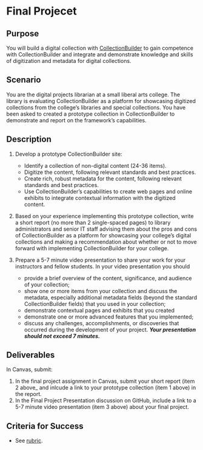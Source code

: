 [cb]: https://collectionbuilder.github.io "CollectionBuilder"
# Final Projecet

## Purpose
You will build a digital collection with [CollectionBuilder][cb] to gain competence with CollectionBuilder and integrate and demonstrate knowledge and skills of digitization and metadata for digital collections.

## Scenario
You are the digital projects librarian at a small liberal arts college. The library is evaluating CollectionBuilder as a platform for showcasing digitized collections from the college’s libraries and special collections. You have been asked to created a prototype collection in CollectionBuilder to demonstrate and report on the framework’s capabilities.

## Description

1. Develop a prototype CollectionBuilder site:
	- Identify a collection of non-digital content (24-36 items).
	- Digitize the content, following relevant standards and best practices.
	- Create rich, robust metadata for the content, following relevant standards and best practices.
	- Use CollectionBuilder’s capabilities to create web pages and online exhibits to integrate contextual information with the digitized content.
	
2. Based on your experience implementing this prototype collection, write a short report (no more than 2 single-spaced pages) to library administrators and senior IT staff advising them about the pros and cons of CollectionBuilder as a platform for showcasing your college’s digital collections and making a recommendation about whether or not to move forward with implementing CollectionBuilder for your college.

3. Prepare a 5-7 minute video presentation to share your work for your instructors and fellow students. In your video presentation you should 
	- provide a brief overview of the content, significance, and audience of your collection; 
	- show one or more items from your collection and discuss the metadata, especially additional metadata fields (beyond the standard CollectionBuilder fields) that you used in your collection;
	- demonstrate contextual pages and exhibits that you created
	- demonstrate one or more advanced features that you implemented;  
	- discuss any challenges, accomplishments, or discoveries that occurred during the development of your project.
	**_Your presentation should not exceed 7 minutes._**


## Deliverables

In Canvas, submit:

1. In the final project assignment in Canvas, submit your short report (item 2 above_ and inlcude a link to your prototype collection (item 1 above) in the report.
2. In the Final Project Presentation discussion on GitHub, include a link to a 5-7 minute video presentation (item 3 above) about your final project.

## Criteria for Success

- See [rubric](rubric_final_project.md).


